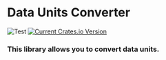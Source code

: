# Data Units Converter
![Test](https://github.com/encoderuz/data_units/actions/workflows/data_units.yml/badge.svg)
[![Current Crates.io Version](https://img.shields.io/crates/v/data_units.svg)](https://crates.io/crates/data_units)
### This library allows you to convert data units. 

